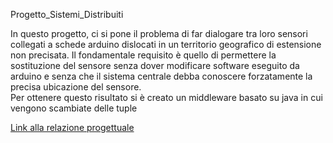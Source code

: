 Progetto_Sistemi_Distribuiti

In questo progetto, ci si pone il problema di far dialogare tra loro sensori collegati a schede arduino dislocati in un territorio geografico di estensione non precisata.
Il fondamentale requisito è quello di permettere la sostituzione del sensore senza dover modificare software eseguito da arduino e senza che il sistema centrale debba conoscere forzatamente la precisa ubicazione del sensore. \
Per ottenere questo risultato si è creato un middleware basato su java in cui vengono scambiate delle tuple

[Link alla relazione progettuale](https://github.com/fabriziodiblasi/Progetto_Sistemi_Distribuiti/blob/master/Relazione/Relazione.pdf)
